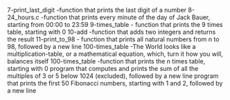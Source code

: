 7-print_last_digit -function that prints the last digit of a number
8-24_hours.c -function that prints every minute of the day of Jack Bauer, starting from 00:00 to 23:59
9-times_table - function that prints the 9 times table, starting with 0
10-add -function that adds two integers and returns the result
11-print_to_98 - function that prints all natural numbers from n to 98, followed by a new line
100-times_table -The World looks like a multiplication-table, or a mathematical equation, which, turn it how you will, balances itself
100-times_table -function that prints the n times table, starting with 0
program that computes and prints the sum of all the multiples of 3 or 5 below 1024 (excluded), followed by a new line
program that prints the first 50 Fibonacci numbers, starting with 1 and 2, followed by a new line
